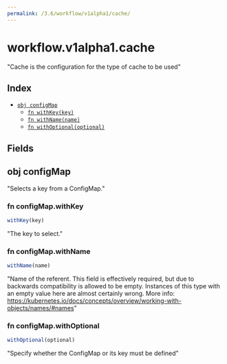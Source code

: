 ```yaml
---
permalink: /3.6/workflow/v1alpha1/cache/
---
```


# workflow.v1alpha1.cache

"Cache is the configuration for the type of cache to be used"

## Index

* [`obj configMap`](#obj-configmap)
  * [`fn withKey(key)`](#fn-configmapwithkey)
  * [`fn withName(name)`](#fn-configmapwithname)
  * [`fn withOptional(optional)`](#fn-configmapwithoptional)

## Fields

## obj configMap

"Selects a key from a ConfigMap."

### fn configMap.withKey

```ts
withKey(key)
```

"The key to select."

### fn configMap.withName

```ts
withName(name)
```

"Name of the referent. This field is effectively required, but due to backwards compatibility is allowed to be empty. Instances of this type with an empty value here are almost certainly wrong. More info: https://kubernetes.io/docs/concepts/overview/working-with-objects/names/#names"

### fn configMap.withOptional

```ts
withOptional(optional)
```

"Specify whether the ConfigMap or its key must be defined"